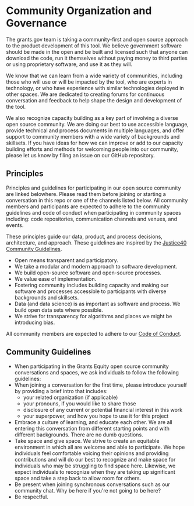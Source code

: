 # Community Organization and Governance

The grants.gov team is taking a community-first and open source approach to the product development of this tool. We believe government software should be made in the open and be built and licensed such that anyone can download the code, run it themselves without paying money to third parties or using proprietary software, and use it as they will.

We know that we can learn from a wide variety of communities, including those who will use or will be impacted by the tool, who are experts in technology, or who have experience with similar technologies deployed in other spaces. We are dedicated to creating forums for continuous conversation and feedback to help shape the design and development of the tool.

We also recognize capacity building as a key part of involving a diverse open source community. We are doing our best to use accessible language, provide technical and process documents in multiple languages, and offer support to community members with a wide variety of backgrounds and skillsets. If you have ideas for how we can improve or add to our capacity building efforts and methods for welcoming people into our community, please let us know by filing an issue on our GitHub repository.

## Principles 

Principles and guidelines for participating in our open source community are linked belowhere. Please read them before joining or starting a conversation in this repo or one of the channels listed below. All community members and participants are expected to adhere to the community guidelines and code of conduct when participating in community spaces including: code repositories, communication channels and venues, and events. 

These principles guide our data, product, and process decisions, architecture, and approach. These guidelines are inspired by the [Justice40 Community Guidelines](https://github.com/usds/justice40-tool/blob/main/COMMUNITY_GUIDELINES.md).

* Open means transparent and participatory.
* We take a modular and modern approach to software development.
* We build open-source software and open-source processes.
* We value ease of implementation.
* Fostering community includes building capacity and making our software and processes accessible to participants with diverse backgrounds and skillsets.
* Data (and data science) is as important as software and process. We build open data sets where possible.
* We strive for transparency for algorithms and places we might be introducing bias.

All community members are expected to adhere to our [Code of Conduct](CODE_OF_CONDUCT.md).

## Community Guidelines

* When participating in the Grants Equity open source community conversations and spaces, we ask individuals to follow the following guidelines:
* When joining a conversation for the first time, please introduce yourself by providing a brief intro that includes:
  * your related organization (if applicable)
  * your pronouns, if you would like to share those
  * disclosure of any current or potential financial interest in this work
  * your superpower, and how you hope to use it for this project
* Embrace a culture of learning, and educate each other. We are all entering this conversation from different starting points and with different backgrounds. There are no dumb questions.
* Take space and give space. We strive to create an equitable environment in which all are welcome and able to participate. We hope individuals feel comfortable voicing their opinions and providing contributions and will do our best to recognize and make space for individuals who may be struggling to find space here. Likewise, we expect individuals to recognize when they are taking up significant space and take a step back to allow room for others.
* Be present when joining synchronous conversations such as our community chat. Why be here if you're not going to be here?
* Be respectful.
